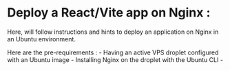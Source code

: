 # Deploy a React/Vite app on Nginx :

  Here, will follow instructions and hints to deploy an application on Nginx in an Ubuntu environment. 

  Here are the pre-requirements : 
    - Having an active VPS droplet configured with an Ubuntu image
    - Installing Nginx on the droplet with the Ubuntu CLI
    - 
